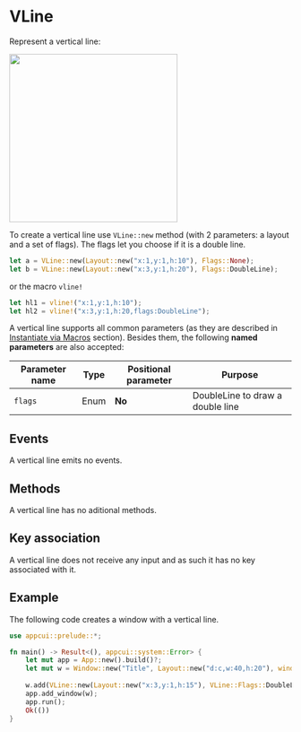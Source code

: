 # VLine

Represent a vertical line:

<img src="img/vline.png" width=300/>

To create a vertical line use `VLine::new` method (with 2 parameters: a layout and a set of flags). The flags let you choose if it is a double line.
```rs
let a = VLine::new(Layout::new("x:1,y:1,h:10"), Flags::None);
let b = VLine::new(Layout::new("x:3,y:1,h:20"), Flags::DoubleLine);
```
or the macro `vline!`
```rs
let hl1 = vline!("x:1,y:1,h:10");
let hl2 = vline!("x:3,y:1,h:20,flags:DoubleLine");
```

A vertical line supports all common parameters (as they are described in [Instantiate via Macros](../instantiate_via_macros.md) section). Besides them, the following **named parameters** are also accepted:

| Parameter name                | Type   | Positional parameter                | Purpose                                 |
| ----------------------------- | ------ | ----------------------------------- | --------------------------------------- |
| `flags`                       | Enum   | **No**                              | DoubleLine to draw a double line        |



## Events
A vertical line emits no events.

## Methods
A vertical line has no aditional methods.

## Key association
A vertical line does not receive any input and as such it has no key associated with it.

## Example

The following code creates a window with a vertical line.
```rs
use appcui::prelude::*;

fn main() -> Result<(), appcui::system::Error> {
    let mut app = App::new().build()?;
    let mut w = Window::new("Title", Layout::new("d:c,w:40,h:20"), window::Flags::None);
    
    w.add(VLine::new(Layout::new("x:3,y:1,h:15"), VLine::Flags::DoubleLine));
    app.add_window(w);
    app.run();
    Ok(())
}
```